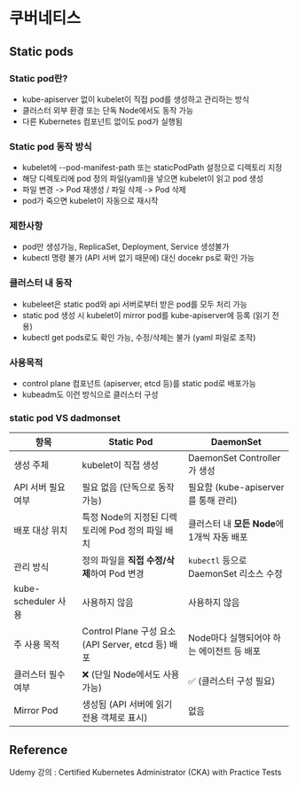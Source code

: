 # 쿠버네티스

## Static pods

### Static pod란?
- kube-apiserver 없이 kubelet이 직접 pod를 생성하고 관리하는 방식
- 클러스터 외부 환경 또는 단독 Node에서도 동작 가능
- 다른 Kubernetes 컴포넌트 없이도 pod가 실행됨

### Static pod 동작 방식
- kubelet에 --pod-manifest-path 또는 staticPodPath 설정으로 디렉토리 지정
- 해당 디렉토리에 pod 정의 파일(yaml)을 넣으면 kubelet이 읽고 pod 생성
- 파일 변경 -> Pod 재생성 / 파일 삭제 -> Pod 삭제
- pod가 죽으면 kubelet이 자동으로 재시작

### 제한사항
- pod만 생성가능, ReplicaSet, Deployment, Service 생성불가
- kubectl 명령 불가 (API 서버 없기 때문에) 대신 docekr ps로 확인 가능

### 클러스터 내 동작
- kubeleet은 static pod와 api 서버로부터 받은 pod를 모두 처리 가능
- static pod 생성 시 kubelet이 mirror pod를 kube-apiserver에 등록 (읽기 전용)
- kubectl get pods로도 확인 가능, 수정/삭제는 불가 (yaml 파일로 조작)

### 사용목적
- control plane 컴포넌트 (apiserver, etcd 등)를 static pod로 배포가능
- kubeadm도 이런 방식으로 클러스터 구성

### static pod VS dadmonset
| 항목               | Static Pod                                                                 | DaemonSet                                                                 |
|--------------------|------------------------------------------------------------------------------|---------------------------------------------------------------------------|
| 생성 주체          | kubelet이 직접 생성                                                        | DaemonSet Controller가 생성                                               |
| API 서버 필요 여부 | 필요 없음 (단독으로 동작 가능)                                             | 필요함 (kube-apiserver를 통해 관리)                                      |
| 배포 대상 위치     | 특정 Node의 지정된 디렉토리에 Pod 정의 파일 배치                            | 클러스터 내 **모든 Node**에 1개씩 자동 배포                              |
| 관리 방식          | 정의 파일을 **직접 수정/삭제**하여 Pod 변경                                 | `kubectl` 등으로 DaemonSet 리소스 수정                                   |
| kube-scheduler 사용| 사용하지 않음                                                               | 사용하지 않음                                                             |
| 주 사용 목적       | Control Plane 구성 요소(API Server, etcd 등) 배포                          | Node마다 실행되어야 하는 에이전트 등 배포                                 |
| 클러스터 필수 여부 | ❌ (단일 Node에서도 사용 가능)                                              | ✅ (클러스터 구성 필요)                                                   |
| Mirror Pod         | 생성됨 (API 서버에 읽기 전용 객체로 표시)                                   | 없음                                                                      |
## Reference
Udemy 강의 : Certified Kubernetes Administrator (CKA) with Practice Tests